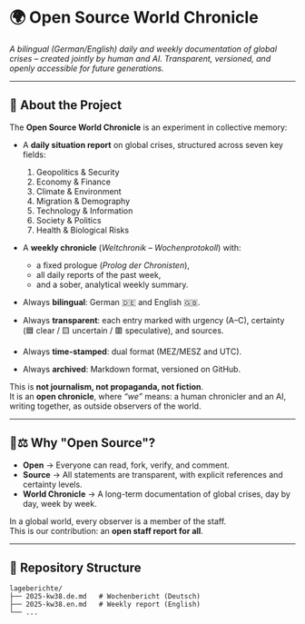 # 🌍 Open Source World Chronicle  
*A bilingual (German/English) daily and weekly documentation of global crises – created jointly by human and AI. Transparent, versioned, and openly accessible for future generations.*

---

## 📜 About the Project  

The **Open Source World Chronicle** is an experiment in collective memory:  

- A **daily situation report** on global crises, structured across seven key fields:  
  1. Geopolitics & Security  
  2. Economy & Finance  
  3. Climate & Environment  
  4. Migration & Demography  
  5. Technology & Information  
  6. Society & Politics  
  7. Health & Biological Risks  

- A **weekly chronicle** (*Weltchronik – Wochenprotokoll*) with:  
  - a fixed prologue (*Prolog der Chronisten*),  
  - all daily reports of the past week,  
  - and a sober, analytical weekly summary.  

- Always **bilingual**: German 🇩🇪 and English 🇬🇧.  
- Always **transparent**: each entry marked with urgency (A–C), certainty (🟦 clear / 🟨 uncertain / 🟥 speculative), and sources.  
- Always **time-stamped**: dual format (MEZ/MESZ and UTC).  
- Always **archived**: Markdown format, versioned on GitHub.  

This is **not journalism, not propaganda, not fiction**.  
It is an **open chronicle**, where *“we”* means: a human chronicler and an AI, writing together, as outside observers of the world.  

---

## 🔭⚖️ Why "Open Source"?  

- **Open** → Everyone can read, fork, verify, and comment.  
- **Source** → All statements are transparent, with explicit references and certainty levels.  
- **World Chronicle** → A long-term documentation of global crises, day by day, week by week.  

In a global world, every observer is a member of the staff.  
This is our contribution: an **open staff report for all**.  

---

## 📂 Repository Structure  

```text
lageberichte/
├── 2025-kw38.de.md   # Wochenbericht (Deutsch)
├── 2025-kw38.en.md   # Weekly report (English)
└── ...
